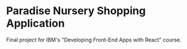 # Paradise Nursery Shopping Application

Final project for IBM's "Developing Front-End Apps with React" course.

